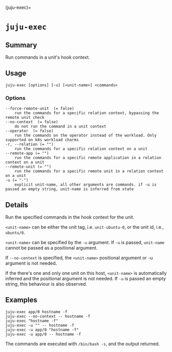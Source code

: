(juju-exec)=
# `juju-exec`

## Summary

Run commands in a unit's hook context.

## Usage

```text
juju-exec [options] [-u] [<unit-name>] <commands>
```

### Options


```text
--force-remote-unit  (= false)
    run the commands for a specific relation context, bypassing the remote unit check
--no-context  (= false)
    do not run the command in a unit context
--operator  (= false)
    run the commands on the operator instead of the workload. Only supported on k8s workload charms
-r, --relation (= "")
    run the commands for a specific relation context on a unit
--remote-app (= "")
    run the commands for a specific remote application in a relation context on a unit
--remote-unit (= "")
    run the commands for a specific remote unit in a relation context on a unit
-u (= "-")
    explicit unit-name, all other arguments are commands. if -u is passed an empty string, unit-name is inferred from state

```

## Details

Run the specified commands in the hook context for the unit.

`<unit-name>` can be either the unit tag, i.e.  `unit-ubuntu-0`, or the unit id, i.e., `ubuntu/0`.

`<unit-name>` can be specified by the `-u` argument. If `-u` is passed, `unit-name` cannot be passed as a positional argument.

If `--no-context` is specified, the `<unit-name>` positional
argument or -u argument is not needed.

If the there's one and only one unit on this host, `<unit-name>`
is automatically inferred and the positional argument is not needed.
If `-u` is passed an empty string, this behaviour is also observed.

## Examples

	juju-exec app/0 hostname -f
	juju-exec --no-context -- hostname -f
	juju-exec "hostname -f"
	juju-exec -u "" -- hostname -f
	juju-exec -u app/0 "hostname -f"
	juju-exec -u app/0 -- hostname -f

The commands are executed with `/bin/bash -s`, and the output returned.
